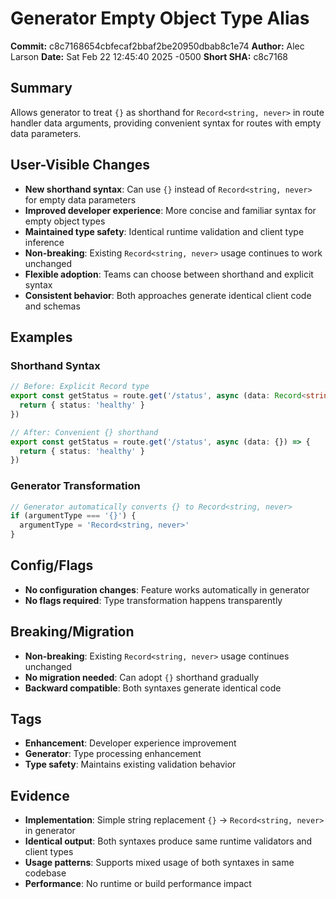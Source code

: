 # Generator Empty Object Type Alias

**Commit:** c8c7168654cbfecaf2bbaf2be20950dbab8c1e74
**Author:** Alec Larson
**Date:** Sat Feb 22 12:45:40 2025 -0500
**Short SHA:** c8c7168

## Summary

Allows generator to treat `{}` as shorthand for `Record<string, never>` in route handler data arguments, providing convenient syntax for routes with empty data parameters.

## User-Visible Changes

- **New shorthand syntax**: Can use `{}` instead of `Record<string, never>` for empty data parameters
- **Improved developer experience**: More concise and familiar syntax for empty object types
- **Maintained type safety**: Identical runtime validation and client type inference
- **Non-breaking**: Existing `Record<string, never>` usage continues to work unchanged
- **Flexible adoption**: Teams can choose between shorthand and explicit syntax
- **Consistent behavior**: Both approaches generate identical client code and schemas

## Examples

### Shorthand Syntax

```ts
// Before: Explicit Record type
export const getStatus = route.get('/status', async (data: Record<string, never>) => {
  return { status: 'healthy' }
})

// After: Convenient {} shorthand
export const getStatus = route.get('/status', async (data: {}) => {
  return { status: 'healthy' }
})
```

### Generator Transformation

```ts
// Generator automatically converts {} to Record<string, never>
if (argumentType === '{}') {
  argumentType = 'Record<string, never>'
}
```

## Config/Flags

- **No configuration changes**: Feature works automatically in generator
- **No flags required**: Type transformation happens transparently

## Breaking/Migration

- **Non-breaking**: Existing `Record<string, never>` usage continues unchanged
- **No migration needed**: Can adopt `{}` shorthand gradually
- **Backward compatible**: Both syntaxes generate identical code

## Tags

- **Enhancement**: Developer experience improvement
- **Generator**: Type processing enhancement
- **Type safety**: Maintains existing validation behavior

## Evidence

- **Implementation**: Simple string replacement `{}` → `Record<string, never>` in generator
- **Identical output**: Both syntaxes produce same runtime validators and client types
- **Usage patterns**: Supports mixed usage of both syntaxes in same codebase
- **Performance**: No runtime or build performance impact
